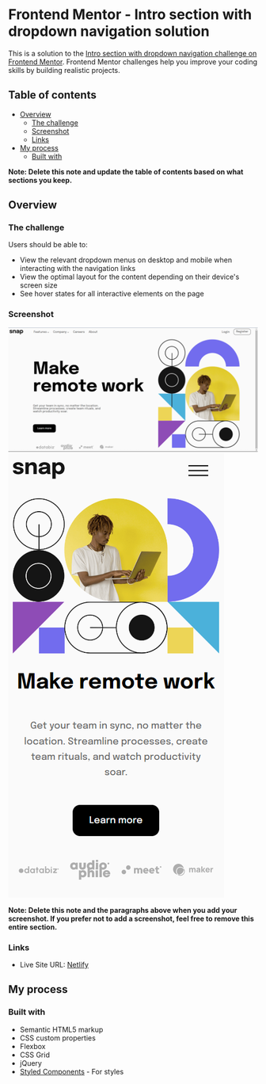 # Frontend Mentor - Intro section with dropdown navigation solution

This is a solution to the [Intro section with dropdown navigation challenge on Frontend Mentor](https://www.frontendmentor.io/challenges/intro-section-with-dropdown-navigation-ryaPetHE5). Frontend Mentor challenges help you improve your coding skills by building realistic projects. 

## Table of contents

- [Overview](#overview)
  - [The challenge](#the-challenge)
  - [Screenshot](#screenshot)
  - [Links](#links)
- [My process](#my-process)
  - [Built with](#built-with)
  

**Note: Delete this note and update the table of contents based on what sections you keep.**

## Overview

### The challenge

Users should be able to:

- View the relevant dropdown menus on desktop and mobile when interacting with the navigation links
- View the optimal layout for the content depending on their device's screen size
- See hover states for all interactive elements on the page

### Screenshot

![](./images/Desktop_design.png)
![](./images/mobile_design.png)


**Note: Delete this note and the paragraphs above when you add your screenshot. If you prefer not to add a screenshot, feel free to remove this entire section.**

### Links

- Live Site URL: [Netlify](https://lively-marigold-b9b0eb.netlify.app/)

## My process

### Built with

- Semantic HTML5 markup
- CSS custom properties
- Flexbox
- CSS Grid
- jQuery
- [Styled Components](https://styled-components.com/) - For styles





